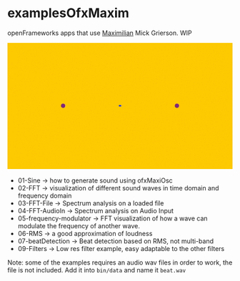 # examplesOfxMaxim

openFrameworks apps that use [Maximilian](https://github.com/micknoise/Maximilian) Mick Grierson.
WIP

![example](maxim.gif)

* 01-Sine -> how to generate sound using ofxMaxiOsc
* 02-FFT -> visualization of different sound waves in time domain and frequency domain
* 03-FFT-File -> Spectrum analysis on a loaded file
* 04-FFT-AudioIn -> Spectrum analysis on Audio Input
* 05-frequency-modulator -> FFT visualization of how a wave can modulate the frequency of another wave.
* 06-RMS -> a good approximation of loudness
* 07-beatDetection -> Beat detection based on RMS, not multi-band
* 09-Filters -> Low res filter example, easy adaptable to the other filters

Note: some of the examples requires an audio wav files in order to work, the file is not included. Add it into `bin/data` and name it `beat.wav`
